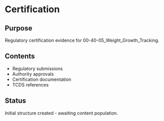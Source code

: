 # Certification

## Purpose
Regulatory certification evidence for 00-40-05_Weight_Growth_Tracking.

## Contents
- Regulatory submissions
- Authority approvals
- Certification documentation
- TCDS references

## Status
Initial structure created - awaiting content population.
